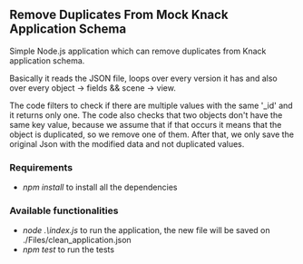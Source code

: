 ## Remove Duplicates From Mock Knack Application Schema

Simple Node.js application which can remove duplicates from Knack application schema.

Basically it reads the JSON file, loops over every version it
has and also over every object -> fields && scene -> view. 

The code filters to check if there are multiple values with the same '_id' and it returns only one.
The code also checks that two objects don't have the same key value, because we assume that if that occurs it means that
the object is duplicated, so we remove one of them.
After that, we only save the original Json with the modified data and not duplicated values.

### Requirements
- _npm install_ to install all the dependencies

### Available functionalities
- _node .\index.js_ to run the application, the new file will be saved on ./Files/clean_application.json
- _npm test_ to run the tests
